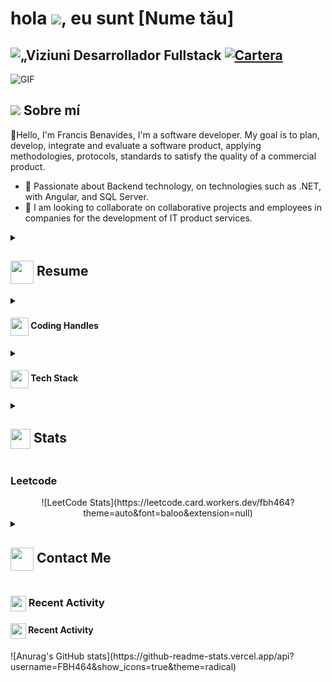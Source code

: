 <h1 alinear="centro">hola <img src="https://github.com/FBH464/FBH464/blob/main/icons/Hi.gif" ancho=„28px"/>, eu sunt [Nume tău]</h1>
<h2 alinear="centro">
  <img src="https://komarev.com/ghpvc/?username=[YourUsername]&color=dc143c&estilo=para-la-insignia" alt=„Viziuni de perfil"estilo="altura:21px;">
 Desarrollador Fullstack
  <a href="https://[your-portfolio-link]">
    <img src="https://img.shields.io/badge/Portfolio-543DE0?style=for-the-badge&logo=Acerca de.me&logoColor=blanco" alt="Cartera" estilo="altura:22px;">
  </a>
</h2>
<div alinear="centro">
 <img alt="GIF" src="https://media4.giphy.com/media/11KzOet1ElBDz2/giphy.gif?cid=6c09b952ufa3xxbbm0mpuadm2zaik3wjp4m9luz2ly0lyz8d&ep=v1_internal_gif_by_id&rid=giphy.gif&ct=g" />
</div>

## <img alinear ='centro' src="https://i.giphy.com/media/v1.Y2lkPTc5MGI3NjExdjh2dDM4bDhyYzM5NmppaHJ6dG56Mmh3bTkyanFkdWRvZ3R1cGoycSZlcD12MV9pbnRlcm5hbF9naWZfYnlfaWQmY3Q9ZQ/LOnt6uqjD9OexmQJRB/giphy.gif" ancho="37" /> Sobre mí

👋Hello, I'm Francis Benavides, I'm a software developer. My goal is to plan, develop, integrate and evaluate a software product, applying methodologies, protocols, standards to satisfy the quality of a commercial product.
- 🌱 Passionate about Backend technology, on technologies such as .NET, with Angular, and SQL Server.
- 👀 I am looking to collaborate on collaborative projects and employees in companies for the development of IT product services.

<details>
 <summary>
    <h2> 
      <img align="center" src="https://github.com/FBH464/FBH464/blob/main/icons/about.png" width="37" /> 
    Resume
    </h2>
</summary>
  
 <details>
  <summary><h4> <img align="center" src="https://github.com/FBH464/FBH464/blob/main/icons/academics.gif" width="29"/> Academics</h4></summary>
  <span><img src="https://img.shields.io/badge/University-[UNIANDES]-1877F2?style=for-the-badge"></span>
 </details>
</details>

<details>
  <summary><h4> <img align="center" src="https://user-images.githubusercontent.com/74038190/216122041-518ac897-8d92-4c6b-9b3f-ca01dcaf38ee.png" width="29"/> Coding Handles</h4></summary>
  [![LeetCode](https://img.shields.io/badge/LeetCode-000000?style=for-the-badge&logo=LeetCode&logoColor=#d16c06)](https://www.leetcode.com/fbh464)
</details>

<details>
  <summary><h4> <img align="center" src="https://github.com/FBH464/FBH464/blob/main/icons/techstack.gif" width="29"/> Tech Stack</h4></summary>

  ### Lenguajes y Frameworks
  ![JavaScript](https://img.shields.io/badge/javascript-%23323330.svg?style=for-the-badge&logo=javascript&logoColor=%23F7DF1E) 
  ![React](https://img.shields.io/badge/react-%2320232a.svg?style=for-the-badge&logo=react&logoColor=%2361DAFB) 
  ![Java](https://img.shields.io/badge/Java-%23ED8B00.svg?style=for-the-badge&logo=java&logoColor=white)
  ![Angular](https://img.shields.io/badge/Angular-DD0031?style=for-the-badge&logo=angular&logoColor=white)
  ![Django](https://img.shields.io/badge/Django-%23092E20.svg?style=for-the-badge&logo=django&logoColor=white)
  ![NodeJS](https://img.shields.io/badge/Node.js-43853D?style=for-the-badge&logo=node.js&logoColor=white)
  ![Qt](https://img.shields.io/badge/Qt-41CD52?style=for-the-badge&logo=qt&logoColor=white)
  
  ### Otros
  ![Docker](https://img.shields.io/badge/Docker-2496ED?style=for-the-badge&logo=docker&logoColor=white)
  ![Portainer](https://img.shields.io/badge/Portainer-13BEF9?style=for-the-badge&logo=portainer&logoColor=white)
  ![PostgreSQL](https://img.shields.io/badge/PostgreSQL-4169E1?style=for-the-badge&logo=postgresql&logoColor=white)
  ![SQLite](https://img.shields.io/badge/SQLite-003B57?style=for-the-badge&logo=sqlite&logoColor=white)
  ![REST](https://img.shields.io/badge/REST-#009639?style=for-the-badge&logo=rest&logoColor=white)
  ![JWT](https://img.shields.io/badge/JWT-000000?style=for-the-badge&logo=jwt&logoColor=white)
  ![Postman](https://img.shields.io/badge/Postman-FF6C37?style=for-the-badge&logo=postman&logoColor=white)
  ![GraphQL](https://img.shields.io/badge/GraphQL-E10098?style=for-the-badge&logo=graphql&logoColor=white)
</details>

<details>
  <summary><h2> <img align="center" src="https://github.com/FBH464/FBH464/blob/main/icons/stats.gif" width="32"/> Stats</h2></summary>
  <div align="center">
    ![](https://github-readme-stats.vercel.app/api?username=FBH464/FBH464&theme=tokyonight&hide_border=false&include_all_commits=true&count_private=false)<br/>
    ![](https://github-readme-streak-stats.herokuapp.com/?user=FBH464/FBH464&theme=tokyonight&hide_border=false)<br/>
    ![](https://github-readme-stats.vercel.app/api/top-langs/?username=FBH464/FBH464&theme=tokyonight&hide_border=false&include_all_commits=true&count_private=false&layout=compact)<br/>
    ![](https://github-readme-activity-graph.vercel.app/graph?username=FBH464/FBH464&theme=tokyo-night)
  </div>
</details>

### Leetcode
  <div align="center">
  ![LeetCode Stats](https://leetcode.card.workers.dev/fbh464?theme=auto&font=baloo&extension=null)
  </div>

<details>
  <summary><h2> <img align="center" src="https://github.com/FBH464/FBH464/blob/main/icons/Contact.gif" width="37"/> Contact Me</h2></summary>
  <p>
    <i>You can reach out to me via</i>
    <a href="mailto:francis.bh.4264@gmail.com">
      <img align="center" src="https://github.com/FBH464/FBH464/blob/main/icons/Gmail.gif" width="100"/>
    </a>
  </p>
</details>

### <img align="center" src="https://github.com/FBH464/FBH464/blob/main/icons/activity.gif"  width="25"/> Recent Activity
<summary><h4> <img align="center" src="https://github.com/FBH464/FBH464/blob/main/icons/activity.gif" width="25"/> Recent Activity</h4></summary>
![Anurag's GitHub stats](https://github-readme-stats.vercel.app/api?username=FBH464&show_icons=true&theme=radical)



<!---
FBH464/FBH464 es un repositorio ✨ especial porque su `README.md` (este archivo) aparece en su perfil de GitHub.
Puede hacer clic en el enlace Vista previa para ver sus cambios.
--->
